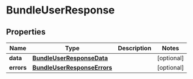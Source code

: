
# BundleUserResponse

## Properties
Name | Type | Description | Notes
------------ | ------------- | ------------- | -------------
**data** | [**BundleUserResponseData**](BundleUserResponseData.md) |  |  [optional]
**errors** | [**BundleUserResponseErrors**](BundleUserResponseErrors.md) |  |  [optional]



